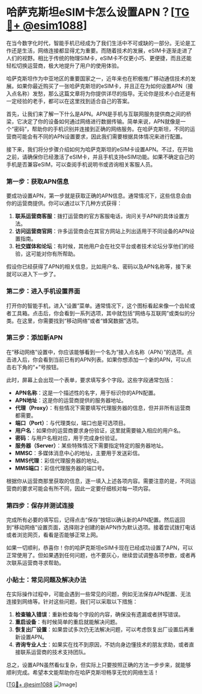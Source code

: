 # 哈萨克斯坦eSIM卡怎么设置APN？[[TG💪+ @esim1088](https://t.me/s/esim1088)]

在当今数字化时代，智能手机已经成为了我们生活中不可或缺的一部分。无论是工作还是生活，网络连接都显得尤为重要。而随着技术的发展，eSIM卡逐渐走进了人们的视野。相比于传统的物理SIM卡，eSIM卡不仅更小巧、更便捷，而且还能轻松切换运营商，极大地提升了用户的使用体验。

哈萨克斯坦作为中亚地区的重要国家之一，近年来也在积极推广移动通信技术的发展。如果你最近购买了一张哈萨克斯坦的eSIM卡，并且正在为如何设置APN（接入点名称）发愁，那么这篇文章将为你提供详尽的指导。无论你是技术小白还是有一定经验的老手，都可以在这里找到适合自己的答案。

首先，让我们来了解一下什么是APN。APN是手机与互联网服务提供商之间的桥梁，它决定了你的设备如何通过网络进行数据传输。简单来说，APN就像是一个“密码”，帮助你的手机识别并连接到正确的网络服务。在哈萨克斯坦，不同的运营商可能会有不同的APN设置要求，因此我们需要根据具体情况来进行配置。

接下来，我们将分步骤介绍如何为哈萨克斯坦的eSIM卡设置APN。不过，在开始之前，请确保你已经激活了eSIM卡，并且手机支持eSIM功能。如果不确定自己的手机是否兼容eSIM，可以查阅手机说明书或咨询相关客服人员。

### 第一步：获取APN信息

要成功设置APN，第一步就是获取正确的APN信息。通常情况下，这些信息会由你的运营商提供。你可以通过以下几种方式获得：

1. **联系运营商客服**：拨打运营商的官方客服电话，询问关于APN的具体设置方法。
2. **访问运营商官网**：许多运营商会在其官方网站上列出适用于不同设备的APN设置指南。
3. **社交媒体和论坛**：有时候，其他用户会在社交平台或者技术论坛分享他们的经验，这可能对你有所帮助。

假设你已经获得了APN的相关信息，比如用户名、密码以及APN名称等，接下来就可以进入下一步了。

### 第二步：进入手机设置界面

打开你的智能手机，进入“设置”菜单。通常情况下，这个图标看起来像一个齿轮或者工具箱。点击后，你会看到一系列选项，其中就包括“网络与互联网”或类似的分类。在这里，你需要找到“移动网络”或者“蜂窝数据”选项。

### 第三步：添加新APN

在“移动网络”设置中，你应该能够看到一个名为“接入点名称（APN）”的选项。点击进入后，你会看到当前已有的APN列表。如果你想添加一个新的APN，可以点击右下角的“+”号按钮。

此时，屏幕上会出现一个表单，要求填写多个字段。这些字段通常包括：

- **APN名称**：这是一个描述性的名字，用于标识你的APN配置。
- **APN地址**：这是你的运营商提供的服务器地址。
- **代理（Proxy）**：有些情况下需要填写代理服务器的信息，但并非所有运营商都需要。
- **端口（Port）**：与代理类似，端口也是可选项目。
- **用户名**：如果你的运营商要求身份验证，这里就需要输入相应的用户名。
- **密码**：与用户名相对应，用于完成身份验证。
- **服务器（Server）**：某些特殊情况下需要指定特定的服务器地址。
- **MMSC**：多媒体消息中心的地址，主要用于发送彩信。
- **MMS代理**：彩信代理服务器的地址。
- **MMS端口**：彩信代理服务器的端口号。

根据你从运营商那里获取的信息，逐一填入上述各项内容。需要注意的是，不同运营商的要求可能会有所不同，因此一定要仔细核对每一项内容。

### 第四步：保存并测试连接

完成所有必要的填写后，记得点击“保存”按钮以确认新的APN配置。然后返回到“移动网络”设置页面，选择刚才创建的新APN作为默认选项。接着尝试拨打电话或者浏览网页，看看是否能够正常上网。

如果一切顺利，恭喜你！你的哈萨克斯坦eSIM卡现在已经成功设置了APN，可以正常使用了。但如果遇到任何问题，也不要灰心，继续尝试调整各项参数，或者再次联系运营商寻求帮助。

### 小贴士：常见问题及解决办法

在实际操作过程中，可能会遇到一些常见的问题，例如无法保存APN配置、无法连接到网络等。针对这些问题，我们可以采取以下措施：

1. **检查输入错误**：重新检查每个字段的内容，确保没有遗漏或者拼写错误。
2. **重启设备**：有时候简单的重启就能解决问题。
3. **恢复出厂设置**：如果尝试多次仍无法解决问题，可以考虑恢复出厂设置后再重新设置APN。
4. **咨询专业人士**：如果实在找不到原因，不妨向身边懂技术的朋友求助，或者直接联系运营商的技术支持团队。

总之，设置APN虽然看似复杂，但实际上只要按照正确的方法一步步来，就能够顺利完成。希望本文能帮助你在哈萨克斯坦畅享无忧的网络生活！

[[TG💪+ @esim1088](https://t.me/s/esim1088) ![Image](https://i.postimg.cc/4NQfJmqS/Snipaste-2025-05-13-00-14-12.png)]